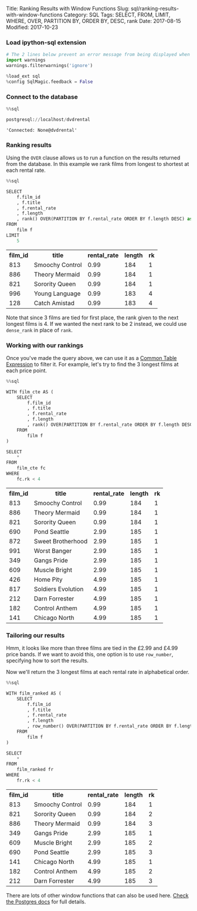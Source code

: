 Title: Ranking Results with Window Functions
Slug: sql/ranking-results-with-window-functions
Category: SQL
Tags: SELECT, FROM, LIMIT, WHERE, OVER, PARTITION BY, ORDER BY, DESC, rank
Date: 2017-08-15
Modified: 2017-10-23

### Load ipython-sql extension


```python
# The 2 lines below prevent an error message from being displayed when we run %load_ext sql
import warnings
warnings.filterwarnings('ignore')

%load_ext sql
%config SqlMagic.feedback = False
```

### Connect to the database


```python
%%sql

postgresql://localhost/dvdrental
```




    'Connected: None@dvdrental'



### Ranking results
Using the `OVER` clause allows us to run a function on the results returned from the database. In this example we rank films from longest to shortest at each rental rate.


```python
%%sql

SELECT
    f.film_id
    , f.title
    , f.rental_rate
    , f.length
    , rank() OVER(PARTITION BY f.rental_rate ORDER BY f.length DESC) as rk
FROM
    film f
LIMIT
    5
```




<table>
    <tr>
        <th>film_id</th>
        <th>title</th>
        <th>rental_rate</th>
        <th>length</th>
        <th>rk</th>
    </tr>
    <tr>
        <td>813</td>
        <td>Smoochy Control</td>
        <td>0.99</td>
        <td>184</td>
        <td>1</td>
    </tr>
    <tr>
        <td>886</td>
        <td>Theory Mermaid</td>
        <td>0.99</td>
        <td>184</td>
        <td>1</td>
    </tr>
    <tr>
        <td>821</td>
        <td>Sorority Queen</td>
        <td>0.99</td>
        <td>184</td>
        <td>1</td>
    </tr>
    <tr>
        <td>996</td>
        <td>Young Language</td>
        <td>0.99</td>
        <td>183</td>
        <td>4</td>
    </tr>
    <tr>
        <td>128</td>
        <td>Catch Amistad</td>
        <td>0.99</td>
        <td>183</td>
        <td>4</td>
    </tr>
</table>



Note that since 3 films are tied for first place, the rank given to the next longest films is 4. If we wanted the next rank to be 2 instead, we could use `dense_rank` in place of `rank`.

### Working with our rankings
Once you've made the query above, we can use it as a [Common Table Expression](../sql/common-table-expressions.html) to filter it. For example, let's try to find the 3 longest films at each price point.


```python
%%sql

WITH film_cte AS (
    SELECT
        f.film_id
        , f.title
        , f.rental_rate
        , f.length
        , rank() OVER(PARTITION BY f.rental_rate ORDER BY f.length DESC) as rk
    FROM
        film f
)

SELECT
    *
FROM
    film_cte fc
WHERE
    fc.rk < 4
```




<table>
    <tr>
        <th>film_id</th>
        <th>title</th>
        <th>rental_rate</th>
        <th>length</th>
        <th>rk</th>
    </tr>
    <tr>
        <td>813</td>
        <td>Smoochy Control</td>
        <td>0.99</td>
        <td>184</td>
        <td>1</td>
    </tr>
    <tr>
        <td>886</td>
        <td>Theory Mermaid</td>
        <td>0.99</td>
        <td>184</td>
        <td>1</td>
    </tr>
    <tr>
        <td>821</td>
        <td>Sorority Queen</td>
        <td>0.99</td>
        <td>184</td>
        <td>1</td>
    </tr>
    <tr>
        <td>690</td>
        <td>Pond Seattle</td>
        <td>2.99</td>
        <td>185</td>
        <td>1</td>
    </tr>
    <tr>
        <td>872</td>
        <td>Sweet Brotherhood</td>
        <td>2.99</td>
        <td>185</td>
        <td>1</td>
    </tr>
    <tr>
        <td>991</td>
        <td>Worst Banger</td>
        <td>2.99</td>
        <td>185</td>
        <td>1</td>
    </tr>
    <tr>
        <td>349</td>
        <td>Gangs Pride</td>
        <td>2.99</td>
        <td>185</td>
        <td>1</td>
    </tr>
    <tr>
        <td>609</td>
        <td>Muscle Bright</td>
        <td>2.99</td>
        <td>185</td>
        <td>1</td>
    </tr>
    <tr>
        <td>426</td>
        <td>Home Pity</td>
        <td>4.99</td>
        <td>185</td>
        <td>1</td>
    </tr>
    <tr>
        <td>817</td>
        <td>Soldiers Evolution</td>
        <td>4.99</td>
        <td>185</td>
        <td>1</td>
    </tr>
    <tr>
        <td>212</td>
        <td>Darn Forrester</td>
        <td>4.99</td>
        <td>185</td>
        <td>1</td>
    </tr>
    <tr>
        <td>182</td>
        <td>Control Anthem</td>
        <td>4.99</td>
        <td>185</td>
        <td>1</td>
    </tr>
    <tr>
        <td>141</td>
        <td>Chicago North</td>
        <td>4.99</td>
        <td>185</td>
        <td>1</td>
    </tr>
</table>



### Tailoring our results
Hmm, it looks like more than three films are tied in the £2.99 and £4.99 price bands. If we want to avoid this, one option is to use `row_number`, specifying how to sort the results.

Now we'll return the 3 longest films at each rental rate in alphabetical order.


```python
%%sql

WITH film_ranked AS (
    SELECT
        f.film_id
        , f.title
        , f.rental_rate
        , f.length
        , row_number() OVER(PARTITION BY f.rental_rate ORDER BY f.length DESC, f.title ASC) as rk
    FROM
        film f
)

SELECT
    *
FROM
    film_ranked fr
WHERE
    fr.rk < 4
```




<table>
    <tr>
        <th>film_id</th>
        <th>title</th>
        <th>rental_rate</th>
        <th>length</th>
        <th>rk</th>
    </tr>
    <tr>
        <td>813</td>
        <td>Smoochy Control</td>
        <td>0.99</td>
        <td>184</td>
        <td>1</td>
    </tr>
    <tr>
        <td>821</td>
        <td>Sorority Queen</td>
        <td>0.99</td>
        <td>184</td>
        <td>2</td>
    </tr>
    <tr>
        <td>886</td>
        <td>Theory Mermaid</td>
        <td>0.99</td>
        <td>184</td>
        <td>3</td>
    </tr>
    <tr>
        <td>349</td>
        <td>Gangs Pride</td>
        <td>2.99</td>
        <td>185</td>
        <td>1</td>
    </tr>
    <tr>
        <td>609</td>
        <td>Muscle Bright</td>
        <td>2.99</td>
        <td>185</td>
        <td>2</td>
    </tr>
    <tr>
        <td>690</td>
        <td>Pond Seattle</td>
        <td>2.99</td>
        <td>185</td>
        <td>3</td>
    </tr>
    <tr>
        <td>141</td>
        <td>Chicago North</td>
        <td>4.99</td>
        <td>185</td>
        <td>1</td>
    </tr>
    <tr>
        <td>182</td>
        <td>Control Anthem</td>
        <td>4.99</td>
        <td>185</td>
        <td>2</td>
    </tr>
    <tr>
        <td>212</td>
        <td>Darn Forrester</td>
        <td>4.99</td>
        <td>185</td>
        <td>3</td>
    </tr>
</table>



There are lots of other window functions that can also be used here. [Check the Postgres docs](https://www.postgresql.org/docs/current/static/functions-window.html) for full details.
